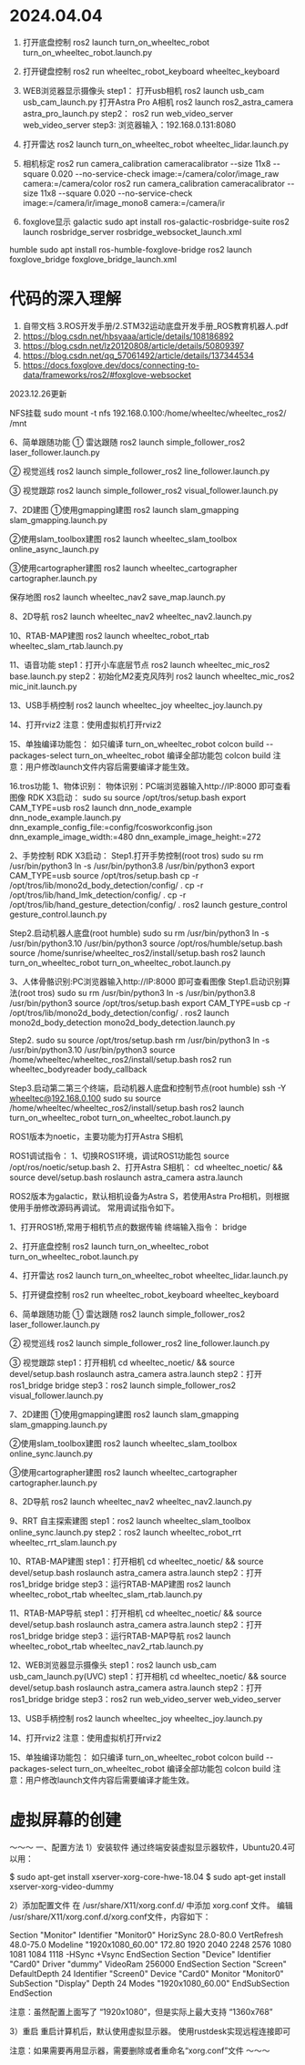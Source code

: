 # 2024.04.04

1. 打开底盘控制
       ros2 launch turn_on_wheeltec_robot turn_on_wheeltec_robot.launch.py
2. 打开键盘控制
       ros2 run wheeltec_robot_keyboard wheeltec_keyboard
3. WEB浏览器显示摄像头
step1：
       打开usb相机
       ros2 launch usb_cam usb_cam_launch.py
       打开Astra Pro A相机
       ros2 launch ros2_astra_camera astra_pro_launch.py
step2：
       ros2 run web_video_server web_video_server
step3:
       浏览器输入：192.168.0.131:8080
4. 打开雷达
       ros2 launch turn_on_wheeltec_robot wheeltec_lidar.launch.py

5. 相机标定
ros2 run camera_calibration cameracalibrator --size 11x8 --square 0.020 --no-service-check image:=/camera/color/image_raw camera:=/camera/color
ros2 run camera_calibration cameracalibrator --size 11x8 --square 0.020 --no-service-check image:=/camera/ir/image_mono8 camera:=/camera/ir

6. foxglove显示
galactic
sudo apt install ros-galactic-rosbridge-suite
ros2 launch rosbridge_server rosbridge_websocket_launch.xml

humble
sudo apt install ros-humble-foxglove-bridge
ros2 launch foxglove_bridge foxglove_bridge_launch.xml




# 代码的深入理解

1. 自带文档  3.ROS开发手册/2.STM32运动底盘开发手册_ROS教育机器人.pdf
2. https://blog.csdn.net/hbsyaaa/article/details/108186892
3. https://blog.csdn.net/lz20120808/article/details/50809397
4. https://blog.csdn.net/qq_57061492/article/details/137344534
5. https://docs.foxglove.dev/docs/connecting-to-data/frameworks/ros2/#foxglove-websocket

2023.12.26更新

NFS挂载
sudo mount -t nfs 192.168.0.100:/home/wheeltec/wheeltec_ros2/ /mnt


6、简单跟随功能
① 雷达跟随
ros2 launch simple_follower_ros2 laser_follower.launch.py

② 视觉巡线
ros2 launch simple_follower_ros2 line_follower.launch.py

③ 视觉跟踪
ros2 launch simple_follower_ros2 visual_follower.launch.py

7、2D建图
①使用gmapping建图
ros2 launch slam_gmapping slam_gmapping.launch.py

②使用slam_toolbox建图
ros2 launch wheeltec_slam_toolbox online_async_launch.py

③使用cartographer建图
ros2 launch wheeltec_cartographer cartographer.launch.py

保存地图
ros2 launch wheeltec_nav2 save_map.launch.py

8、2D导航
ros2 launch wheeltec_nav2 wheeltec_nav2.launch.py

10、RTAB-MAP建图
ros2 launch wheeltec_robot_rtab wheeltec_slam_rtab.launch.py

11、语音功能
step1：打开小车底层节点
ros2 launch wheeltec_mic_ros2 base.launch.py
step2：初始化M2麦克风阵列
ros2 launch wheeltec_mic_ros2 mic_init.launch.py

13、USB手柄控制
ros2 launch wheeltec_joy wheeltec_joy.launch.py

14、打开rviz2
注意：使用虚拟机打开rviz2

15、单独编译功能包：
如只编译 turn_on_wheeltec_robot
colcon build --packages-select turn_on_wheeltec_robot
编译全部功能包
colcon build
注意：用户修改launch文件内容后需要编译才能生效。

16.tros功能
1、物体识别：
物体识别：PC端浏览器输入http://IP:8000 即可查看图像
RDK X3启动：
sudo su
source /opt/tros/setup.bash
export CAM_TYPE=usb
ros2 launch dnn_node_example dnn_node_example.launch.py dnn_example_config_file:=config/fcosworkconfig.json dnn_example_image_width:=480 dnn_example_image_height:=272

2、手势控制
RDK X3启动：
Step1.打开手势控制(root tros)
sudo su
rm /usr/bin/python3
ln -s /usr/bin/python3.8 /usr/bin/python3
export CAM_TYPE=usb
source /opt/tros/setup.bash 
cp -r /opt/tros/lib/mono2d_body_detection/config/ .
cp -r /opt/tros/lib/hand_lmk_detection/config/ .
cp -r /opt/tros/lib/hand_gesture_detection/config/ .
ros2 launch gesture_control gesture_control.launch.py 

Step2.启动机器人底盘(root humble)
sudo su
rm /usr/bin/python3
ln -s /usr/bin/python3.10 /usr/bin/python3
source /opt/ros/humble/setup.bash
source /home/sunrise/wheeltec_ros2/install/setup.bash
ros2 launch turn_on_wheeltec_robot turn_on_wheeltec_robot.launch.py



3、人体骨骼识别:PC浏览器输入http://IP:8000 即可查看图像
Step1.启动识别算法(root tros)
sudo su 
rm /usr/bin/python3
ln -s /usr/bin/python3.8 /usr/bin/python3
source /opt/tros/setup.bash
export CAM_TYPE=usb
cp -r /opt/tros/lib/mono2d_body_detection/config/ .
ros2 launch mono2d_body_detection mono2d_body_detection.launch.py

Step2.
sudo su 
source /opt/tros/setup.bash
rm /usr/bin/python3
ln -s /usr/bin/python3.10 /usr/bin/python3
source /home/wheeltec/wheeltec_ros2/install/setup.bash 
ros2 run wheeltec_bodyreader body_callback

Step3.启动第二第三个终端，启动机器人底盘和控制节点(root humble)
ssh -Y wheeltec@192.168.0.100 
sudo su 
source /home/wheeltec/wheeltec_ros2/install/setup.bash 
ros2 launch turn_on_wheeltec_robot turn_on_wheeltec_robot.launch.py

ROS1版本为noetic，主要功能为打开Astra S相机

ROS1调试指令：
1、切换ROS1环境，调试ROS1功能包
source /opt/ros/noetic/setup.bash
2、打开Astra S相机：
cd wheeltec_noetic/ && source devel/setup.bash
roslaunch astra_camera astra.launch
 
ROS2版本为galactic，默认相机设备为Astra S，若使用Astra Pro相机，则根据使用手册修改源码再调试。
常用调试指令如下。

1、打开ROS1桥,常用于相机节点的数据传输
终端输入指令：
       bridge

2、打开底盘控制
ros2 launch turn_on_wheeltec_robot turn_on_wheeltec_robot.launch.py


4、打开雷达
ros2 launch turn_on_wheeltec_robot wheeltec_lidar.launch.py

5、打开键盘控制
ros2 run wheeltec_robot_keyboard wheeltec_keyboard 

6、简单跟随功能
① 雷达跟随
ros2 launch simple_follower_ros2 laser_follower.launch.py

② 视觉巡线
ros2 launch simple_follower_ros2 line_follower.launch.py

③ 视觉跟踪
step1：打开相机
cd wheeltec_noetic/ && source devel/setup.bash
roslaunch astra_camera astra.launch
step2：打开ros1_bridge
       bridge
step3：ros2 launch simple_follower_ros2 visual_follower.launch.py

7、2D建图
①使用gmapping建图
ros2 launch slam_gmapping slam_gmapping.launch.py

②使用slam_toolbox建图
ros2 launch wheeltec_slam_toolbox online_sync.launch.py

③使用cartographer建图
ros2 launch wheeltec_cartographer cartographer.launch.py

8、2D导航
ros2 launch wheeltec_nav2 wheeltec_nav2.launch.py

9、RRT 自主探索建图
step1：ros2 launch wheeltec_slam_toolbox online_sync.launch.py
step2：ros2 launch wheeltec_robot_rrt wheeltec_rrt_slam.launch.py

10、RTAB-MAP建图
step1：打开相机
cd wheeltec_noetic/ && source devel/setup.bash
roslaunch astra_camera astra.launch
step2：打开ros1_bridge
       bridge
step3：运行RTAB-MAP建图
ros2 launch wheeltec_robot_rtab wheeltec_slam_rtab.launch.py

11、RTAB-MAP导航
step1：打开相机
cd wheeltec_noetic/ && source devel/setup.bash
roslaunch astra_camera astra.launch
step2：打开ros1_bridge
       bridge
step3：运行RTAB-MAP导航
ros2 launch wheeltec_robot_rtab wheeltec_nav2_rtab.launch.py


12、WEB浏览器显示摄像头
step1：ros2 launch usb_cam usb_cam_launch.py(UVC)
step1：打开相机
cd wheeltec_noetic/ && source devel/setup.bash
roslaunch astra_camera astra.launch
step2：打开ros1_bridge
       bridge
step3：ros2 run web_video_server web_video_server

13、USB手柄控制
ros2 launch wheeltec_joy wheeltec_joy.launch.py

14、打开rviz2
注意：使用虚拟机打开rviz2

15、单独编译功能包：
如只编译 turn_on_wheeltec_robot
colcon build --packages-select turn_on_wheeltec_robot
编译全部功能包
colcon build
注意：用户修改launch文件内容后需要编译才能生效。


# 虚拟屏幕的创建
～～～
一、配置方法
1）安装软件
通过终端安装虚拟显示器软件，Ubuntu20.4可以用：

$ sudo apt-get install xserver-xorg-core-hwe-18.04
$ sudo apt-get install xserver-xorg-video-dummy

2）添加配置文件
在 /usr/share/X11/xorg.conf.d/ 中添加 xorg.conf 文件。
编辑 /usr/share/X11/xorg.conf.d/xorg.conf文件，内容如下：

Section "Monitor"
  Identifier "Monitor0"
  HorizSync 28.0-80.0
  VertRefresh 48.0-75.0
  Modeline "1920x1080_60.00" 172.80 1920 2040 2248 2576 1080 1081 1084 1118 -HSync +Vsync
EndSection
Section "Device"
  Identifier "Card0"
  Driver "dummy"
  VideoRam 256000
EndSection
Section "Screen"
  DefaultDepth 24
  Identifier "Screen0"
  Device "Card0"
  Monitor "Monitor0"
  SubSection "Display"
    Depth 24
    Modes "1920x1080_60.00"
  EndSubSection
EndSection

注意：虽然配置上面写了 “1920x1080”，但是实际上最大支持 “1360x768”

3）重启
重启计算机后，默认使用虚拟显示器。
使用rustdesk实现远程连接即可

注意：如果需要再用显示器，需要删除或者重命名“xorg.conf”文件
～～～
